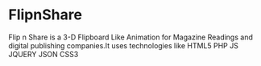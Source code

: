 # FlipnShare
Flip n Share is a 3-D Flipboard Like Animation for Magazine Readings and digital publishing companies.It uses technologies like HTML5 PHP JS JQUERY JSON CSS3
